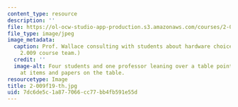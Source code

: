 ```yaml
---
content_type: resource
description: ''
file: https://ol-ocw-studio-app-production.s3.amazonaws.com/courses/2-009-product-engineering-process-fall-2019/7dc6de5c1a877066cc77bb4fb591e55d_2-009f19-th.jpg
file_type: image/jpeg
image_metadata:
  caption: Prof. Wallace consulting with students about hardware choices. (Image courtesy
    2.009 course team.)
  credit: ''
  image-alt: Four students and one professor leaning over a table pointing and looking
    at items and papers on the table.
resourcetype: Image
title: 2-009f19-th.jpg
uid: 7dc6de5c-1a87-7066-cc77-bb4fb591e55d
---
```


